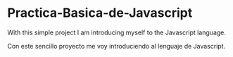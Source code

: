 # Practica-Basica-de-Javascript
With this simple project I am introducing myself to the Javascript language.

Con este sencillo proyecto me voy introduciendo al lenguaje de Javascript.
